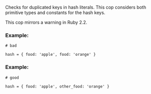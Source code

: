 Checks for duplicated keys in hash literals.
This cop considers both primitive types and constants for the hash keys.

This cop mirrors a warning in Ruby 2.2.

### Example:

    # bad

    hash = { food: 'apple', food: 'orange' }

### Example:

    # good

    hash = { food: 'apple', other_food: 'orange' }